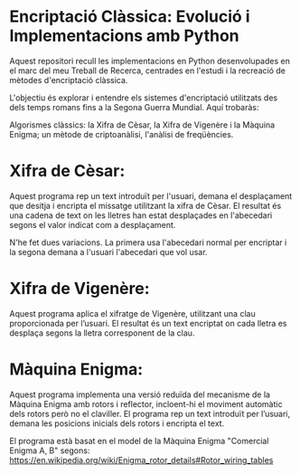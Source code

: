 # Encriptació Clàssica: Evolució i Implementacions amb Python
Aquest repositori recull les implementacions en Python desenvolupades en el marc del meu Treball de Recerca, centrades en l'estudi i la recreació de mètodes d'encriptació clàssica.

L'objectiu és explorar i entendre els sistemes d'encriptació utilitzats des dels temps romans fins a la Segona Guerra Mundial. Aquí trobaràs:

Algorismes clàssics: la Xifra de Cèsar, la Xifra de Vigenère i la Màquina Enigma; un mètode de criptoanàlisi, l'anàlisi de freqüències.

# Xifra de Cèsar:
Aquest programa rep un text introduït per l'usuari, demana el desplaçament que desitja i encripta el missatge utilitzant la xifra de Cèsar. El resultat és una cadena de text on les lletres han estat desplaçades en l'abecedari segons el valor indicat com a desplaçament.

N'he fet dues variacions. La primera usa l'abecedari normal per encriptar i la segona demana a l'usuari l'abecedari que vol usar.

# Xifra de Vigenère:
Aquest programa aplica el xifratge de Vigenère, utilitzant una clau proporcionada per l’usuari. El resultat és un text encriptat on cada lletra es desplaça segons la lletra corresponent de la clau.

# Màquina Enigma:
Aquest programa implementa una versió reduïda del mecanisme de la Màquina Enigma amb rotors i reflector, incloent-hi el moviment automàtic dels rotors però no el claviller. El programa rep un text introduït per l’usuari, demana les posicions inicials dels rotors i encripta el text.

El programa està basat en el model de la Màquina Enigma "Comercial Enigma A, B" segons: https://en.wikipedia.org/wiki/Enigma_rotor_details#Rotor_wiring_tables

